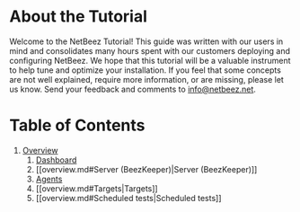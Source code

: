 # About the Tutorial
Welcome to the NetBeez Tutorial! This guide was written with our users in mind and consolidates many hours spent with our customers deploying and configuring NetBeez. We hope that this tutorial will be a valuable instrument to help tune and optimize your installation. If you feel that some concepts are not well explained, require more information, or are missing, please let us know. Send your feedback and comments to info@netbeez.net.

# Table of Contents

1. [Overview](overview.md)
	1. [Dashboard](overview.md#Dashboard)
	2. [[overview.md#Server (BeezKeeper)|Server (BeezKeeper)]]
	3. [Agents](overview.md#Agents)
	4. [[overview.md#Targets|Targets]]
	5. [[overview.md#Scheduled tests|Scheduled tests]]




